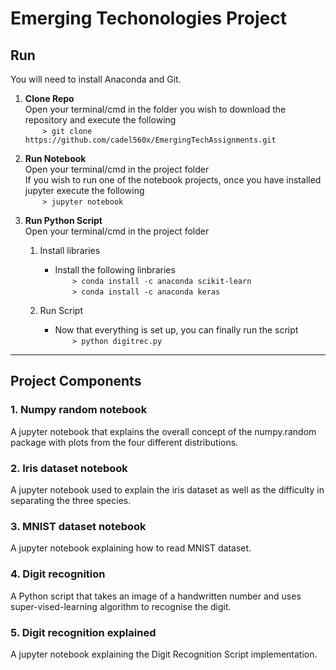 # Emerging Techonologies Project
## Run
You will need to install Anaconda and Git.

1. **Clone Repo** <br>
Open your terminal/cmd in the folder you wish to download the repository and execute the following <br>
&nbsp;&nbsp;&nbsp;&nbsp;&nbsp;&nbsp;&nbsp;```> git clone https://github.com/cadel560x/EmergingTechAssignments.git```

2. **Run Notebook** <br>
Open your terminal/cmd in the project folder <br>
If you wish to run one of the notebook projects, once you have installed jupyter execute the following <br>
&nbsp;&nbsp;&nbsp;&nbsp;&nbsp;&nbsp;&nbsp;```> jupyter notebook```

3. **Run Python Script** <br>
Open your terminal/cmd in the project folder <br>
    1. Install libraries
    
        * Install the following linbraries<br> 
        &nbsp;&nbsp;&nbsp;&nbsp;&nbsp;&nbsp;&nbsp;```> conda install -c anaconda scikit-learn```<br>
        &nbsp;&nbsp;&nbsp;&nbsp;&nbsp;&nbsp;&nbsp;```> conda install -c anaconda keras```  
      
    3. Run Script
    
        * Now that everything is set up, you can finally run the script <br>
        &nbsp;&nbsp;&nbsp;&nbsp;&nbsp;&nbsp;&nbsp;```> python digitrec.py```

***

## Project Components
### 1. Numpy random notebook
A jupyter notebook that explains the overall concept of the numpy.random package with plots from the four different distributions.

### 2. Iris dataset notebook
A jupyter notebook used to explain the iris dataset as well as the difficulty in separating the three species.

### 3. MNIST dataset notebook
A jupyter notebook explaining how to read MNIST dataset.

### 4. Digit recognition
A Python script that takes an image of a handwritten number and uses super-vised-learning algorithm to recognise the digit.

### 5. Digit recognition explained
A jupyter notebook explaining the Digit Recognition Script implementation.